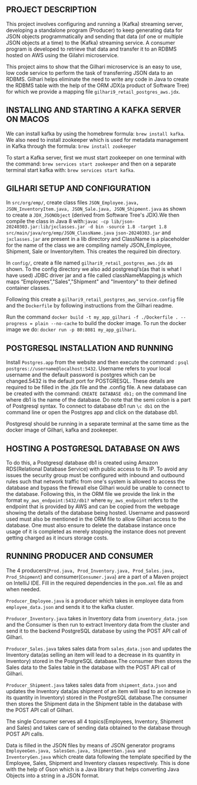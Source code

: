 ## PROJECT DESCRIPTION

This project involves configuring and running a (Kafka) streaming server, developing a standalone program (Producer) to keep generating data for JSON objects programmatically and sending that data (of one or multiple JSON objects at a time) to the (Kafka) streaming service. A consumer program is developed to retrieve that data and transfer it to an RDBMS hosted on AWS using the Gilahri microservice.

This project aims to show that the Gilhari microservice is an easy to use, low code service to perform the task of transferring JSON data to an RDBMS. Gilhari helps eliminate the need to write any code in Java to create the RDBMS table with the help of the ORM JDX(a product of Software Tree) for which we provide a mapping file ```gilhari9_retail_postgres_aws.jdx```.



## INSTALLING AND STARTING A KAFKA SERVER ON MACOS

  We can install kafka by using the homebrew formula: ```brew install kafka```. We also need to install zookeeper which is used for metadata management in Kafka through the formula: ```brew install zookeeper```

  To start a Kafka server, first we must start zookeeper on one terminal with the command: ```brew services start zookeeper``` and then on a separate terminal start kafka with: ```brew services start kafka```.

## GILHARI SETUP AND CONFIGURATION
	
  In ```src/org/emp/```, create class files ```JSON_Employee.java, JSON_InventoryItem.java, JSON_Sale.java, JSON_Shipment.java``` as shown to create a ```JDX_JSONObject``` (derived from Software Tree's JDX).We then compile the class in Java 8 with:```javac -cp lib/json-20240303.jar:lib/jxclasses.jar -d bin -source 1.8 -target 1.8 src/main/java/org/emp/JSON_ClassName.java```
 ```json-20240303.jar``` and ```jxclasses.jar``` are present in a lib directory and ClassName is a placeholder for the name of the class we are compiling namely JSON_Employee, Shipment, Sale or InventoryItem. This creates the required bin directory.

  In ```config/```, create a file named ```gilhari9_retail_postgres_aws.jdx``` as shown. To the config directory we also add postgresql’s(as that is what I have used) JDBC driver jar and a file called classNameMapping.js which maps “Employees”,"Sales","Shipment" and "Inventory" to their defined container classes.
  
  Following this create a ```gilhari9_retail_postgres_aws_service.config``` file and the ```Dockerfile``` by following instructions from the Gilhari readme.

  Run the command ```docker build -t my_app_gilhari -f ./Dockerfile . --progress = plain --no-cache``` to build the docker image. To run the docker image we do: ```docker run -p 80:8081 my_app_gilhari```.

## POSTGRESQL INSTALLATION AND RUNNING
  
  Install ```Postgres.app``` from the website and then execute the command : ```psql postgres://username@localhost:5432```. Username refers to your local username and the default password is postgres which can be changed.5432 is the default port for POSTGRESQL. These details are required to be filled in the .jdx file and the .config file. A new database can be created with the command: ```CREATE DATABASE db1;``` on the command line where db1 is the name of the database. Do note that the semi colon is a part of Postgresql syntax. To connect to database db1 run ```\c db1``` on the command line or open the Postgres app and click on the database db1.

Postgresql should be running in a separate terminal at the same time as the docker image of Gilhari, kafka and zookeeper.

## HOSTING A POSTGRESQL DATABASE ON AWS
   To do this, a Postgresql database db1 is created using Amazon RDS(Relational Database Service) with public access to its IP. To avoid any issues the security group must be configured with inbound and outbound rules such that network traffic from one's system is allowed to access the database and bypass the firewall else Gilhari would be unable to connect to the database. Following this, in the ORM file we provide the link in the format ``` my_aws_endpoint:5432/db1? ``` where ``` my_aws_endpoint ``` refers to the endpoint that is provided by AWS and can be copied from the webpage showing the details of the database being hosted. Username and password used must also be mentioned in the ORM file to allow Gilhari access to the database. One must also ensure to delete the database instance once usage of it is completed as merely stopping the instance does not prevent getting charged as it incurs storage costs.

## RUNNING PRODUCER AND CONSUMER
 The 4 producers(```Prod.java, Prod_Inventory.java, Prod_Sales.java, Prod_Shipment```) and consumer(```Consumer.java```) are a part of a Maven project on  IntelliJ IDE. Fill in the required dependencies in the ```pom.xml``` file as and when needed. 

```Producer_Employee.java``` is a producer which takes in employee data from ```employee_data.json``` and sends it to the kafka cluster.

```Producer_Inventory.java``` takes in Inventory data from ```inventory_data.json``` and the Consumer is then run to extract Inventory data from the cluster and send it to the backend PostgreSQL database by using the POST API call of Gilhari. 

```Producer_Sales.java``` takes sales data from ```sales_data.json``` and updates the Inventory data(as selling an item will lead to a decrease in its quantity in Inventory) stored in the PostgreSQL database.The consumer then stores the Sales data to the Sales table in the database with the POST API call of Gilhari. 

```Producer_Shipment.java``` takes sales data from ```shipment_data.json``` and updates the Inventory data(as shipment of an item will lead to an increase in its quantity in Inventory) stored in the PostgreSQL database.The consumer then stores the Shipment data in the Shipment table in the database with the POST API call of Gilhari. 

The single Consumer serves all 4 topics(Employees, Inventory, Shipment and Sales) and takes care of sending data obtained to the database through POST API calls.

Data is filled in the JSON files by means of JSON generator programs ```EmployeeGen.java, SalesGen.java, ShipmentGen.java and InventoryGen.java``` which create data following the template specified by the Employee, Sales, Shipment and Inventory classes respectively. This is done with the help of Gson which is a Java library that helps converting Java Objects into a string in a JSON format.

